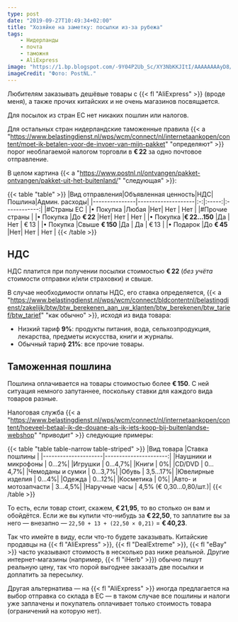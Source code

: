 ```yaml
---
type: post
date: "2019-09-27T10:49:34+02:00"
title: "Хозяйке на заметку: посылки из-за рубежа"
tags:
    - Нидерланды
    - почта
    - таможня
    - AliExpress
image: "https://1.bp.blogspot.com/-9Y04P2Ub_Sc/XY3NbKKJItI/AAAAAAAAyD8/Xd0CWgjraRwcnSmI6T4bE_ryoJDjwuPeQCKgBGAsYHg/s1600/post_nl.jpg"
imageCredit: "Фото: PostNL."
---
```


Любителям заказывать дешёвые товары с {{< fl "AliExpress" >}} (вроде меня), а также прочих китайских и не очень магазинов посвящается.

Для посылок из стран ЕС нет никаких пошлин или налогов.

Для остальных стран нидерландские таможенные правила {{< a "https://www.belastingdienst.nl/wps/wcm/connect/nl/internetaankopen/content/moet-ik-betalen-voor-de-invoer-van-mijn-pakket" "определяют" >}} порог необлагаемой налогом торговли в **€ 22** за одно почтовое отправление.

<!--more-->

В целом картина {{< a "https://www.postnl.nl/ontvangen/pakket-ontvangen/pakket-uit-het-buitenland/" "следующая" >}}:

{{< table "table" >}}
|Вид отправления|Объявленная ценность|НДС|Пошлина|Админ. расходы|
|---------------|--------------------|:-:|:-----:|:------------:|
|#Страны ЕС     |
|• Покупка      |Любая               |Нет|  Нет  |     Нет      |
|#Прочие страны |
|• Покупка      |До **€ 22**         |Нет|  Нет  |     Нет      |
|• Покупка      |**€ 22…150**        |Да |  Нет  |     € 13     |
|• Покупка      |Свыше **€ 150**     |Да |  Да   |     € 13     |
|• Подарок      |До **€ 45**         |Нет|  Нет  |     Нет      |
{{< /table >}}

## НДС

НДС платится при получении посылки стоимостью **€ 22** (*без учёта* стоимости отправки и/или страховки) и свыше.

В случае необходимости оплаты НДС, его ставка определяется, {{< a "https://www.belastingdienst.nl/wps/wcm/connect/bldcontentnl/belastingdienst/zakelijk/btw/btw_berekenen_aan_uw_klanten/btw_berekenen/btw_tarief/btw_tarief" "как обычно" >}}, исходя из вида товара:

* Низкий тариф **9%**: продукты питания, вода, сельхозпродукция, лекарства, предметы искусства, книги и журналы. 
* Обычный тариф **21%**: все прочие товары.

## Таможенная пошлина

Пошлина оплачивается на товары стоимостью более **€ 150**. С ней ситуация немного запутаннее, поскольку ставки для каждого вида товаров разные.

Налоговая служба {{< a "https://www.belastingdienst.nl/wps/wcm/connect/nl/internetaankopen/content/hoeveel-betaal-ik-de-douane-als-ik-iets-koop-bij-buitenlandse-webshop" "приводит" >}} следующие примеры:

{{< table "table table-narrow table-striped" >}}
|Вид товара           |Ставка пошлины         |
|---------------------|----------------------:|
|Наушники и микрофоны |                   0…2%|
|Игрушки              |                 0…4,7%|
|Книги                |                     0%|
|CD/DVD               |                 0…4,7%|
|Чемоданы и сумки     |                 0…3,7%|
|Обувь                |                3,5…17%|
|Ювелирные изделия    |                   0…4%|
|Одежда               |                  0…12%|
|Косметика            |                     0%|
|Авто- и мотозапчасти |                 3…4,5%|
|Наручные часы        | 4,5% (€ 0,30…0,80/шт.)|
{{< /table >}}

То есть, если товар стоит, скажем, **€ 21,95**, то во столько он вам и обойдётся. Если же вы купили что-нибудь за **€ 22,50**, то заплатите вы за него — внезапно — `22,50 + 13 + (22,50 × 0,21)` = **€ 40,23**.

Так что имейте в виду, если что-то будете заказывать. Китайские продавцы на {{< fl "AliExpress" >}}, {{< fl "DealExtreme" >}}, {{< fl "eBay" >}} часто указывают стоимость в несколько раз ниже реальной. Другие интернет-магазины (например, {{< fl "iHerb" >}}) обычно пишут реальную цену, так что порой выгоднее заказать две посылки и доплатить за пересылку.

Другая альтернатива — на {{< fl "AliExpress" >}} иногда предлагается на выбор отправка со склада в ЕС — в таком случае все пошлины и налоги уже заплачены и покупатель оплачивает только стоимость товара (ограничений на которую нет).
 
